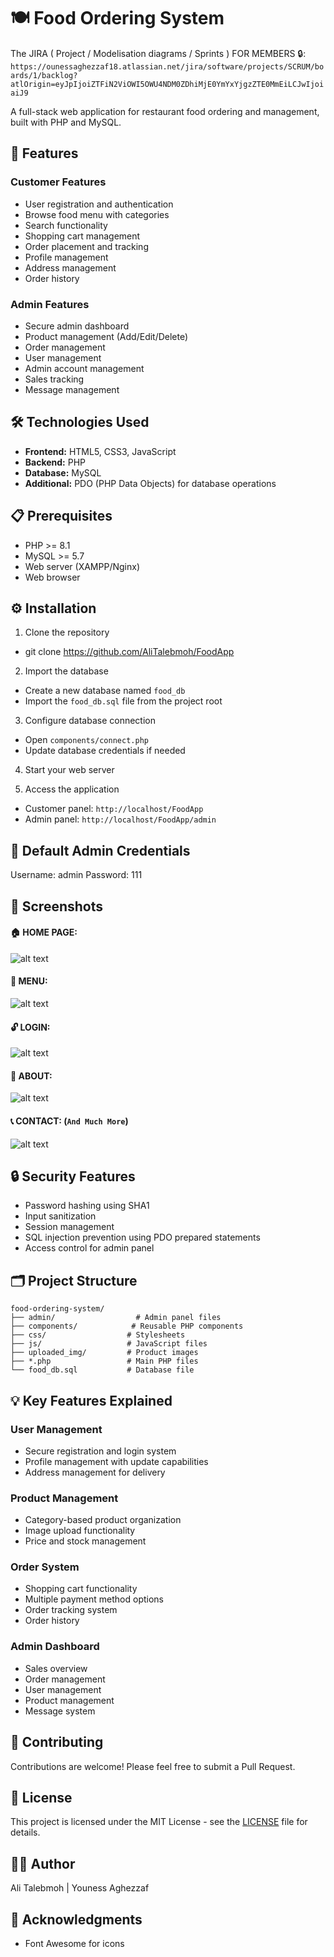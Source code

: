 # 🍽️ Food Ordering System

The JIRA ( Project / Modelisation diagrams / Sprints ) FOR MEMBERS 🔒:
`https://ounessaghezzaf18.atlassian.net/jira/software/projects/SCRUM/boards/1/backlog?atlOrigin=eyJpIjoiZTFiN2ViOWI5OWU4NDM0ZDhiMjE0YmYxYjgzZTE0MmEiLCJwIjoiaiJ9`

A full-stack web application for restaurant food ordering and management, built with PHP and MySQL.

## 🌟 Features

### Customer Features

- User registration and authentication
- Browse food menu with categories
- Search functionality
- Shopping cart management
- Order placement and tracking
- Profile management
- Address management
- Order history

### Admin Features

- Secure admin dashboard
- Product management (Add/Edit/Delete)
- Order management
- User management
- Admin account management
- Sales tracking
- Message management

## 🛠️ Technologies Used

- **Frontend:** HTML5, CSS3, JavaScript
- **Backend:** PHP
- **Database:** MySQL
- **Additional:** PDO (PHP Data Objects) for database operations

## 📋 Prerequisites

- PHP >= 8.1
- MySQL >= 5.7
- Web server (XAMPP/Nginx)
- Web browser

## ⚙️ Installation

1. Clone the repository

- git clone https://github.com/AliTalebmoh/FoodApp

2. Import the database

- Create a new database named `food_db`
- Import the `food_db.sql` file from the project root

3. Configure database connection

- Open `components/connect.php`
- Update database credentials if needed

4. Start your web server

5. Access the application

- Customer panel: `http://localhost/FoodApp`
- Admin panel: `http://localhost/FoodApp/admin`

## 👤 Default Admin Credentials

Username: admin
Password: 111

## 📱 Screenshots

#### 🏠 HOME PAGE:

![alt text](./images/screenshot1.png)

#### 📜 MENU:

![alt text](./images/screenshot2.png)

#### 🔓 LOGIN:

![alt text](./images/screenshot3.png)

#### 📔 ABOUT:

![alt text](./images/screenshot4.png)

#### 📞 CONTACT: (`And Much More`)

![alt text](./images/screenshot5.png)

## 🔒 Security Features

- Password hashing using SHA1
- Input sanitization
- Session management
- SQL injection prevention using PDO prepared statements
- Access control for admin panel

## 🗂️ Project Structure

```
food-ordering-system/
├── admin/                  # Admin panel files
├── components/            # Reusable PHP components
├── css/                  # Stylesheets
├── js/                   # JavaScript files
├── uploaded_img/         # Product images
├── *.php                 # Main PHP files
└── food_db.sql           # Database file
```

## 💡 Key Features Explained

### User Management

- Secure registration and login system
- Profile management with update capabilities
- Address management for delivery

### Product Management

- Category-based product organization
- Image upload functionality
- Price and stock management

### Order System

- Shopping cart functionality
- Multiple payment method options
- Order tracking system
- Order history

### Admin Dashboard

- Sales overview
- Order management
- User management
- Product management
- Message system

## 🤝 Contributing

Contributions are welcome! Please feel free to submit a Pull Request.

## 📄 License

This project is licensed under the MIT License - see the [LICENSE](LICENSE) file for details.

## 👨‍💻 Author

Ali Talebmoh | Youness Aghezzaf

## 🙏 Acknowledgments

- Font Awesome for icons
